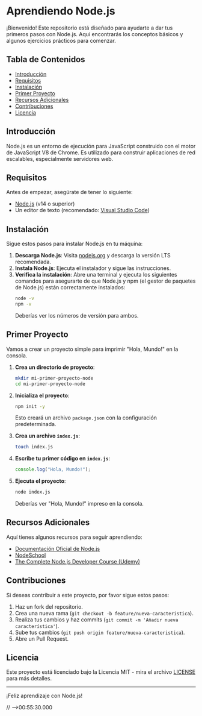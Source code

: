 # Aprendiendo Node.js

¡Bienvenido! Este repositorio está diseñado para ayudarte a dar tus primeros pasos con Node.js. Aquí encontrarás los conceptos básicos y algunos ejercicios prácticos para comenzar.

## Tabla de Contenidos

- [Introducción](#introducción)
- [Requisitos](#requisitos)
- [Instalación](#instalación)
- [Primer Proyecto](#primer-proyecto)
- [Recursos Adicionales](#recursos-adicionales)
- [Contribuciones](#contribuciones)
- [Licencia](#licencia)

## Introducción

Node.js es un entorno de ejecución para JavaScript construido con el motor de JavaScript V8 de Chrome. Es utilizado para construir aplicaciones de red escalables, especialmente servidores web.

## Requisitos

Antes de empezar, asegúrate de tener lo siguiente:

- [Node.js](https://nodejs.org/) (v14 o superior)
- Un editor de texto (recomendado: [Visual Studio Code](https://code.visualstudio.com/))

## Instalación

Sigue estos pasos para instalar Node.js en tu máquina:

1. **Descarga Node.js**: Visita [nodejs.org](https://nodejs.org/) y descarga la versión LTS recomendada.
2. **Instala Node.js**: Ejecuta el instalador y sigue las instrucciones.
3. **Verifica la instalación**: Abre una terminal y ejecuta los siguientes comandos para asegurarte de que Node.js y npm (el gestor de paquetes de Node.js) están correctamente instalados:
   ```bash
   node -v
   npm -v
   ```
   Deberías ver los números de versión para ambos.

## Primer Proyecto

Vamos a crear un proyecto simple para imprimir "Hola, Mundo!" en la consola.

1. **Crea un directorio de proyecto**:

   ```bash
   mkdir mi-primer-proyecto-node
   cd mi-primer-proyecto-node
   ```

2. **Inicializa el proyecto**:

   ```bash
   npm init -y
   ```

   Esto creará un archivo `package.json` con la configuración predeterminada.

3. **Crea un archivo `index.js`**:

   ```bash
   touch index.js
   ```

4. **Escribe tu primer código en `index.js`**:

   ```javascript
   console.log("Hola, Mundo!");
   ```

5. **Ejecuta el proyecto**:
   ```bash
   node index.js
   ```
   Deberías ver "Hola, Mundo!" impreso en la consola.

## Recursos Adicionales

Aquí tienes algunos recursos para seguir aprendiendo:

- [Documentación Oficial de Node.js](https://nodejs.org/es/docs/)
- [NodeSchool](https://nodeschool.io/)
- [The Complete Node.js Developer Course (Udemy)](https://www.udemy.com/course/the-complete-nodejs-developer-course-2/)

## Contribuciones

Si deseas contribuir a este proyecto, por favor sigue estos pasos:

1. Haz un fork del repositorio.
2. Crea una nueva rama (`git checkout -b feature/nueva-caracteristica`).
3. Realiza tus cambios y haz commits (`git commit -m 'Añadir nueva característica'`).
4. Sube tus cambios (`git push origin feature/nueva-caracteristica`).
5. Abre un Pull Request.

## Licencia

Este proyecto está licenciado bajo la Licencia MIT - mira el archivo [LICENSE](LICENSE) para más detalles.

---

¡Feliz aprendizaje con Node.js!

// -->00:55:30.000
